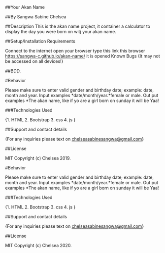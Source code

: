 ##Your Akan Name

##By Sangwa Sabine Chelsea

##Description This is the akan name project, it container a calculator to display the day you were born on witj your akan name.

##Setup/Installation Requirements

Connect to the internet open your browser type this link this browser https://sangwa-c.github.io/akan-name/ it is opened Known Bugs {It may not be accessed on all devices!}

##BDD.

#Behavior

Please make sure to enter valid gender and birthday date; example: date, month and year. Input examples *date/month/year.*female or male. Out put examples *The akan name, like if yo are a girl born on sunday it will be Yaa!

###Technologies Used

{1. HTML 2. Bootstrap 3. css 4. js }

##Support and contact details

{For any inquiries please text on chelseasabinesangwa@gmail.com}

##License

MIT Copyright (c) Chelsea 2019.

#Behavior

Please make sure to enter valid gender and birthday date; example: date, month and year.
Input examples
*date/month/year.*female or male.
Out put examples
*The akan name, like if yo are a girl born on sunday it will be Yaa!


###Technologies Used

{1. HTML
2. Bootstrap
3. css
4. js  }


##Support and contact details


{For any inquiries please text on chelseasabinesangwa@gmail.com}



##License

MIT Copyright (c) Chelsea 2020.
